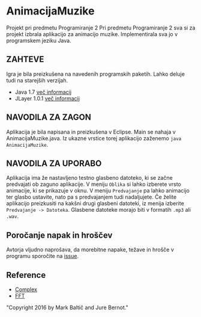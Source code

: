 # AnimacijaMuzike
Projekt pri predmetu Programiranje 2
Pri predmetu Programiranje 2 sva si za projekt izbrala aplikacijo za animacijo muzike. Implementirala sva jo v programskem jeziku Java.


## ZAHTEVE
Igra je bila preizkušena na navedenih programskih paketih. Lahko deluje tudi na starejših verzijah.
* Java 1.7 [več informacij](https://www.java.org/)
* JLayer 1.0.1 [več informacij](http://www.javazoom.net/javalayer/javalayer.html)

## NAVODILA ZA ZAGON
Aplikacija je bila napisana in preizkušena v Eclipse. Main se nahaja v AnimacijaMuzike.java. Iz ukazne vrstice torej aplikacijo zaženemo `java AnimacijaMuzike`.

## NAVODILA ZA UPORABO
Aplikacija ima že nastavljeno testno glasbeno datoteko, ki se začne predvajati ob zaguno aplikacije. V meniju `Oblika` si lahko izberete vrsto animacije, ki se prikazuje v oknu. V meniju `Predvajanje` pa lahko animacijo ter glasbo ustavite, nato pa s predvajanjem tudi nadaljujete.
Če želite aplikacijo preizkusiti na kakšni drugi glasbeni datoteki, iz menija izberite `Predvajanje -> Datoteka`. Glasbene datoteke morajo biti v formatih `.mp3` ali `.wav`.


## Poročanje napak in hroščev
Avtorja vljudno naprošava, da morebitne napake, težave in hrošče v programu sporočite na [issue](https://github.com/markbaltic/AnimacijaMuzike/issues).

## Reference
* [Complex](http://introcs.cs.princeton.edu/java/97data/Complex.java.html)
* [FFT](http://introcs.cs.princeton.edu/java/97data/FFT.java.html)


"Copyright 2016 by Mark Baltič and Jure Bernot."
